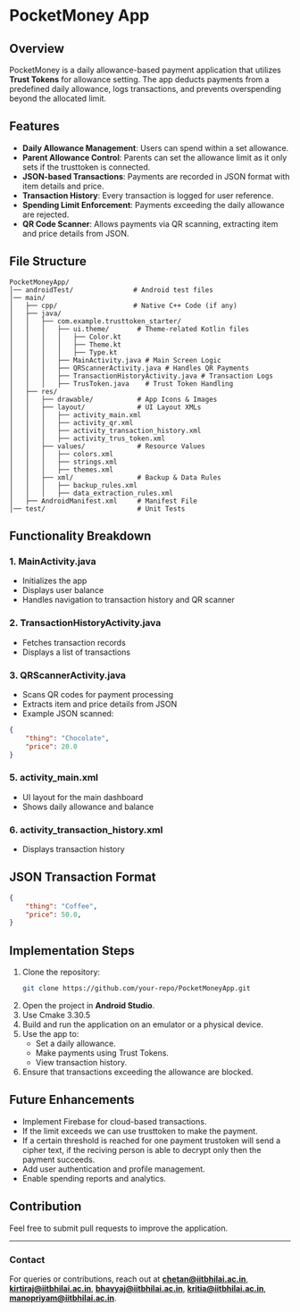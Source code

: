 # PocketMoney App

## Overview
PocketMoney is a daily allowance-based payment application that utilizes **Trust Tokens** for allowance setting. The app deducts payments from a predefined daily allowance, logs transactions, and prevents overspending beyond the allocated limit.

## Features
- **Daily Allowance Management**: Users can spend within a set allowance.
- **Parent Allowance Control**: Parents can set the allowance limit as it only sets if the trusttoken is connected.
- **JSON-based Transactions**: Payments are recorded in JSON format with item details and price.
- **Transaction History**: Every transaction is logged for user reference.
- **Spending Limit Enforcement**: Payments exceeding the daily allowance are rejected.
- **QR Code Scanner**: Allows payments via QR scanning, extracting item and price details from JSON.

## File Structure
```
PocketMoneyApp/
│── androidTest/               # Android test files
│── main/
│   ├── cpp/                   # Native C++ Code (if any)
│   ├── java/
│   │   ├── com.example.trusttoken_starter/
│   │   │   ├── ui.theme/       # Theme-related Kotlin files
│   │   │   │   ├── Color.kt
│   │   │   │   ├── Theme.kt
│   │   │   │   ├── Type.kt
│   │   │   ├── MainActivity.java # Main Screen Logic
│   │   │   ├── QRScannerActivity.java # Handles QR Payments
│   │   │   ├── TransactionHistoryActivity.java # Transaction Logs
│   │   │   ├── TrusToken.java    # Trust Token Handling
│   ├── res/
│   │   ├── drawable/           # App Icons & Images
│   │   ├── layout/             # UI Layout XMLs
│   │   │   ├── activity_main.xml
│   │   │   ├── activity_qr.xml
│   │   │   ├── activity_transaction_history.xml
│   │   │   ├── activity_trus_token.xml
│   │   ├── values/             # Resource Values
│   │   │   ├── colors.xml
│   │   │   ├── strings.xml
│   │   │   ├── themes.xml
│   │   ├── xml/                # Backup & Data Rules
│   │   │   ├── backup_rules.xml
│   │   │   ├── data_extraction_rules.xml
│   ├── AndroidManifest.xml     # Manifest File
│── test/                       # Unit Tests
```

## Functionality Breakdown
### 1. MainActivity.java
- Initializes the app
- Displays user balance
- Handles navigation to transaction history and QR scanner


### 2. TransactionHistoryActivity.java
- Fetches transaction records
- Displays a list of transactions

### 3. QRScannerActivity.java
- Scans QR codes for payment processing
- Extracts item and price details from JSON
- Example JSON scanned:
```json
{
    "thing": "Chocolate",
    "price": 20.0
}
```

### 5. activity_main.xml
- UI layout for the main dashboard
- Shows daily allowance and balance

### 6. activity_transaction_history.xml
- Displays transaction history

## JSON Transaction Format
```json
{
    "thing": "Coffee",
    "price": 50.0,
}
```

## Implementation Steps
1. Clone the repository:
   ```sh
   git clone https://github.com/your-repo/PocketMoneyApp.git
   ```
2. Open the project in **Android Studio**.
3. Use Cmake 3.30.5
4. Build and run the application on an emulator or a physical device.
5. Use the app to:
   - Set a daily allowance.
   - Make payments using Trust Tokens.
   - View transaction history.
6. Ensure that transactions exceeding the allowance are blocked.

## Future Enhancements
- Implement Firebase for cloud-based transactions.
- If the limit exceeds we can use trusttoken to make the payment.
- If a certain threshold is reached for one payment trustoken will send a cipher text, if the reciving person is able to decrypt only then the payment succeeds.
- Add user authentication and profile management.
- Enable spending reports and analytics.

## Contribution
Feel free to submit pull requests to improve the application.

---

### Contact
For queries or contributions, reach out at **chetan@iitbhilai.ac.in**, **kirtiraj@iitbhilai.ac.in**, **bhavyaj@iitbhilai.ac.in**, **kritia@iitbhilai.ac.in**, **manopriyam@iitbhilai.ac.in**.


